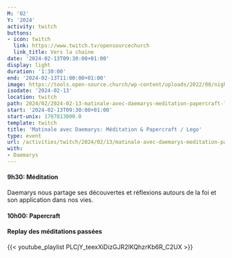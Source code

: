 ```yaml
---
M: '02'
Y: '2024'
activity: twitch
buttons:
- icon: twitch
  link: https://www.twitch.tv/opensourcechurch
  link_title: Vers la chaine
date: '2024-02-13T09:30:00+01:00'
display: light
duration: '1:30:00'
end: '2024-02-13T11:00:00+01:00'
image: https://tools.open-source.church/wp-content/uploads/2022/08/night-sky-osc-noms-de-dieu.jpg
isodate: '2024-02-13'
location: twitch
path: 2024/02/2024-02-13-matinale-avec-daemarys-meditation-papercraft-lego.md
start: '2024-02-13T09:30:00+01:00'
start-unix: 1707813000.0
template: twitch
title: 'Matinale avec Daemarys: Méditation & Papercraft / Lego'
type: event
url: /activities/twitch/2024/02/13/matinale-avec-daemarys-meditation-papercraft-lego
with:
- Daemarys
---
```

#### 9h30: Méditation



Daemarys nous partage ses découvertes et réflexions autours de la foi et son application dans nos vies.

#### 10h00: Papercraft


#### Replay des méditations passées

{{< youtube_playlist PLCjY_teexXiDizGJR2lKQhzrKb6R_C2UX >}}
